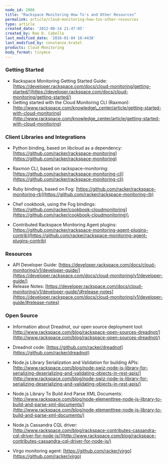 ```yaml
---
node_id: 2006
title: "Rackspace Monitoring How To's and Other Resources"
permalink: article/cloud-monitoring-how-tos-other-resources
type: article
created_date: '2012-08-14 21:47:05'
created_by: Rae D. Cabello
last_modified_date: '2016-01-04 18:4438'
last_modified_by: constanze.kratel
products: Cloud Monitoring
body_format: tinymce
---
```


### Getting Started

-   Rackspace Monitoring Getting Started Guide:
    [https://developer.rackspace.com/docs/cloud-monitoring/getting-started/](https://developer.rackspace.com/docs/cloud-monitoring/getting-started/)
-   Getting started with the Cloud Monitoring CLI
    (Raxmon): [http://www.rackspace.com/knowledge\_center/article/getting-started-with-cloud-monitoring](http://www.rackspace.com/knowledge_center/article/getting-started-with-cloud-monitoring)

 

### Client Libraries and Integrations

-   Python binding, based on libcloud as a
    dependency: [https://github.com/racker/rackspace-monitoring](https://github.com/racker/rackspace-monitoring)

-   Raxmon CLI, based on
    rackspace-monitoring: [https://github.com/racker/rackspace-monitoring-cli](https://github.com/racker/rackspace-monitoring-cli)

-   Ruby bindings, based on
    Fog: [https://github.com/racker/rackspace-monitoring-rb](https://github.com/racker/rackspace-monitoring-rb)

-   Chef cookbook, using the Fog
    bindings: [https://github.com/racker/cookbook-cloudmonitoring](https://github.com/racker/cookbook-cloudmonitoring)\
      
-   Contributed Rackspace Monitoring Agent plugins:
    [https://github.com/racker/rackspace-monitoring-agent-plugins-contrib](https://github.com/racker/rackspace-monitoring-agent-plugins-contrib)

 

### Resources

-   API Developer Guide:
    [https://developer.rackspace.com/docs/cloud-monitoring/v1/developer-guide/](https://developer.rackspace.com/docs/cloud-monitoring/v1/developer-guide/)
-   Release Notes:
    [https://developer.rackspace.com/docs/cloud-monitoring/v1/developer-guide/\#release-notes](https://developer.rackspace.com/docs/cloud-monitoring/v1/developer-guide/#release-notes)

 

### Open Source

-   Information about Dreadnot, our open source deployment
    tool: [http://www.rackspace.com/blog/rackspace-open-sources-dreadnot/](http://www.rackspace.com/blog/rackspace-open-sources-dreadnot/)
-   Dreadnot
    code: [https://github.com/racker/dreadnot](https://github.com/racker/dreadnot)

-   Node.js Library Serialization and Validation for building
    APIs: [http://www.rackspace.com/blog/node-swiz-node-js-library-for-serializing-deserializing-and-validating-objects-in-rest-apis/](http://www.rackspace.com/blog/node-swiz-node-js-library-for-serializing-deserializing-and-validating-objects-in-rest-apis/)
-   Node.js Library To Build And Parse XML
    Documents: [http://www.rackspace.com/blog/node-elementtree-node-js-library-to-build-and-parse-xml-documents/](http://www.rackspace.com/blog/node-elementtree-node-js-library-to-build-and-parse-xml-documents/)

-   Node.js Cassandra CQL
    driver: [http://www.rackspace.com/blog/rackspace-contributes-cassandra-cql-driver-for-node-js/](http://www.rackspace.com/blog/rackspace-contributes-cassandra-cql-driver-for-node-js/)
-   Virgo monitoring
    agent: [https://github.com/racker/virgo](https://github.com/racker/virgo)

 

